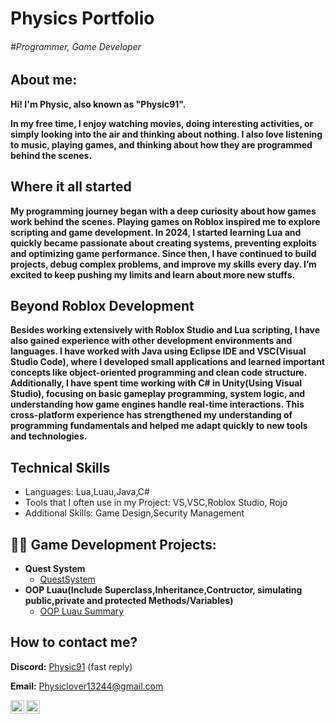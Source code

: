 <h1>Physics Portfolio</h1>
<h6>#Programmer, Game Developer</h6>

<h2>About me:</h2>

<b>Hi! I'm Physic, also known as "Physic91".

In my free time, I enjoy watching movies, doing interesting activities, or simply looking into the air and thinking about nothing.
 I also love listening to music, playing games, and thinking about how they are programmed behind the scenes.</b>

<h2>Where it all started</h2> 
<b>My programming journey began with a deep curiosity about how games work behind the scenes.
Playing games on Roblox inspired me to explore scripting and game development.
In 2024, I started learning Lua and quickly became passionate about creating systems, preventing exploits and optimizing game performance.
Since then, I have continued to build projects, debug complex problems, and improve my skills every day.
I’m excited to keep pushing my limits and learn about more new stuffs.</b>

<h2>Beyond Roblox Development</h2>
<b>Besides working extensively with Roblox Studio and Lua scripting, I have also gained experience with other development environments and languages.
I have worked with Java using Eclipse IDE and VSC(Visual Studio Code), where I developed small applications and learned important concepts like object-oriented programming and clean code structure.
Additionally, I have spent time working with C# in Unity(Using Visual Studio), focusing on basic gameplay programming, system logic, and understanding how game engines handle real-time interactions.
This cross-platform experience has strengthened my understanding of programming fundamentals and helped me adapt quickly to new tools and technologies.</b>

<h2>Technical Skills</h2>
<ul>
  <li>Languages: Lua,Luau,Java,C# </li>
  <li>Tools that I often use in my Project: VS,VSC,Roblox Studio, Rojo</li>
  <li>Additional Skills: Game Design,Security Management</li>
</ul>


<h2>👨‍💻 Game Development Projects:</h2>

- <b>Quest System</b>
  - [QuestSystem]()
- <b>OOP Luau(Include Superclass,Inheritance,Contructor, simulating public,private and protected Methods/Variables)</b>
  - [OOP Luau Summary]() 

<h2> How to contact me?</h2>

<p>
  <b>Discord:</b> 
  <a href="http://discordapp.com/users/1029011048793112657">Physic91</a> 
  <span>(fast reply)</span>
</p>
<p>
  <b>Email:</b> 
  <a href="mailto:Physiclover13244@gmail.com">Physiclover13244@gmail.com</a>
</p>

[<img align="left" alt="Discord" width="22px" src="https://cdn.simpleicons.org/discord/5865F2" />](http://discordapp.com/users/1029011048793112657)
&nbsp;
[<img align="left" alt="Email" width="22px" src="https://cdn.simpleicons.org/gmail/EA4335" />](mailto:Physic13244@email.com)



<!--
**joshmadakor1/joshmadakor1** is a ✨ _special_ ✨ repository because its `README.md` (this file) appears on your GitHub profile.

Here are some ideas to get you started:

- 🔭 I’m currently working on ...
- 🌱 I’m currently learning ...
- 👯 I’m looking to collaborate on ...
- 🤔 I’m looking for help with ...
- 💬 Ask me about ...
- 📫 How to reach me: ...
- 😄 Pronouns: ...
- ⚡ Fun fact: ...
-->
